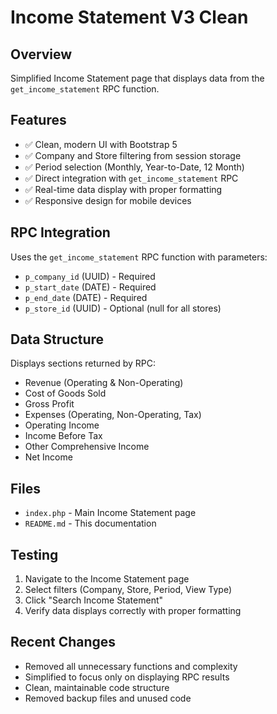 # Income Statement V3 Clean

## Overview
Simplified Income Statement page that displays data from the `get_income_statement` RPC function.

## Features
- ✅ Clean, modern UI with Bootstrap 5
- ✅ Company and Store filtering from session storage
- ✅ Period selection (Monthly, Year-to-Date, 12 Month)
- ✅ Direct integration with `get_income_statement` RPC
- ✅ Real-time data display with proper formatting
- ✅ Responsive design for mobile devices

## RPC Integration
Uses the `get_income_statement` RPC function with parameters:
- `p_company_id` (UUID) - Required
- `p_start_date` (DATE) - Required  
- `p_end_date` (DATE) - Required
- `p_store_id` (UUID) - Optional (null for all stores)

## Data Structure
Displays sections returned by RPC:
- Revenue (Operating & Non-Operating)
- Cost of Goods Sold
- Gross Profit
- Expenses (Operating, Non-Operating, Tax)
- Operating Income
- Income Before Tax
- Other Comprehensive Income
- Net Income

## Files
- `index.php` - Main Income Statement page
- `README.md` - This documentation

## Testing
1. Navigate to the Income Statement page
2. Select filters (Company, Store, Period, View Type)
3. Click "Search Income Statement"
4. Verify data displays correctly with proper formatting

## Recent Changes
- Removed all unnecessary functions and complexity
- Simplified to focus only on displaying RPC results
- Clean, maintainable code structure
- Removed backup files and unused code
